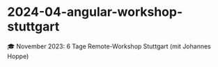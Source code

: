 # 2024-04-angular-workshop-stuttgart
🎓 November 2023: 6 Tage Remote-Workshop Stuttgart (mit Johannes Hoppe)
